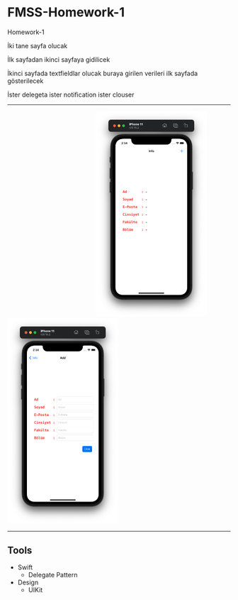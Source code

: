 # FMSS-Homework-1
Homework-1

İki tane sayfa olucak

İlk sayfadan ikinci sayfaya gidilicek

İkinci sayfada textfieldlar olucak buraya girilen verileri ilk sayfada gösterilecek

İster delegeta ister notification ister clouser

---
[<img src="images/1.png" width="250" style="margin-left: 200px"/>]()
[<img src="images/2.png" width="250"/>]()

---

## Tools
- Swift
    - Delegate Pattern
- Design
    - UIKit

